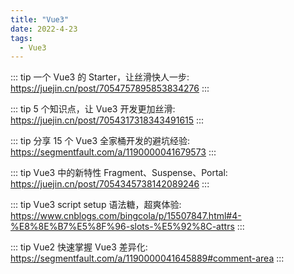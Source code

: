 ```yaml
---
title: "Vue3"
date: 2022-4-23
tags:
  - Vue3
---
```


::: tip
一个 Vue3 的 Starter，让丝滑快人一步: <a href="https://juejin.cn/post/7054757895853834276">https://juejin.cn/post/7054757895853834276</a>
:::

::: tip
5 个知识点，让 Vue3 开发更加丝滑: <a href="https://juejin.cn/post/7054317318343491615">https://juejin.cn/post/7054317318343491615</a>
:::

::: tip
分享 15 个 Vue3 全家桶开发的避坑经验: <a href="https://segmentfault.com/a/1190000041679573">https://segmentfault.com/a/1190000041679573</a>
:::

::: tip
Vue3 中的新特性 Fragment、Suspense、Portal: <a href="https://juejin.cn/post/7054345738142089246">https://juejin.cn/post/7054345738142089246</a>
:::

::: tip
Vue3 script setup 语法糖，超爽体验: <a href="https://www.cnblogs.com/bingcola/p/15507847.html#4-%E8%8E%B7%E5%8F%96-slots-%E5%92%8C-attrs">https://www.cnblogs.com/bingcola/p/15507847.html#4-%E8%8E%B7%E5%8F%96-slots-%E5%92%8C-attrs</a>
:::

::: tip
Vue2 快速掌握 Vue3 差异化: <a href="https://segmentfault.com/a/1190000041645889#comment-area">https://segmentfault.com/a/1190000041645889#comment-area</a>
:::
